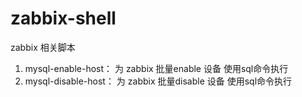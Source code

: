 # zabbix-shell

zabbix 相关脚本

1. mysql-enable-host：  为 zabbix 批量enable 设备 使用sql命令执行
2. mysql-disable-host：  为 zabbix 批量disable 设备 使用sql命令执行
